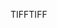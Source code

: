 <span data-ttu-id="83e1b-101">TIFF</span><span class="sxs-lookup"><span data-stu-id="83e1b-101">TIFF</span></span>